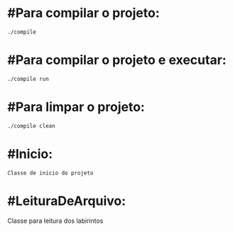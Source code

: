 <h1>#Para compilar o projeto:</h1> 

    ./compile

<h1>#Para compilar o projeto e executar:</h1>

    ./compile run

<h1>#Para limpar o projeto:</h1>

    ./compile clean


<h1>#Inicio: </h1>

    Classe de inicio do projeto

<h1>#LeituraDeArquivo:</h1>
    Classe para leitura dos labirintos

